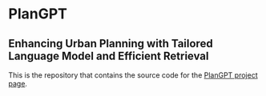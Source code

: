 # PlanGPT
## Enhancing Urban Planning with Tailored Language Model and Efficient Retrieval

This is the repository that contains the source code for the [PlanGPT project page](https://plangpt.github.io/).
